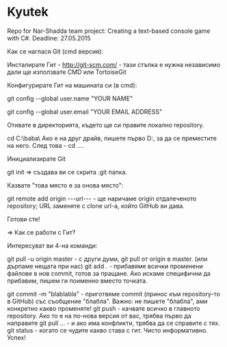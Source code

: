 # Kyutek
Repo for Nar-Shadda team project: Creating a text-based console game with C#. Deadline: 27.05.2015

Как се наглася Git (cmd версия):

Инсталирате Гит - http://git-scm.com/ - тази стъпка е нужна независимо дали ще използвате CMD или TortoiseGit

Конфигурирате Гит на машината си (в cmd):

git config --global user.name "YOUR NAME"

git config --global user.email "YOUR EMAIL ADDRESS"

Отивате в директорията, където ще си правите локално repository.

cd C:\baba\ Ако е на друг драйв, пишете първо D:, за да се преместите на него. След това - cd ....

Инициализирате Git

git init => създава ви се скрита .git папка.

Казвате "това място е за онова място":

git remote add origin ---url--- - ще наричаме origin отдалеченото repository; URL заменяте с clone url-a, който GitHub ви дава.

Готови сте!

=> Как се работи с Гит?

Интересуват ви 4-на команди:

git pull -u origin master - с други думи, git pull от origin в master. (или дърпаме нещата при нас) git add . - прибавяме всички променени файлове в нов commit, готов за пращане. Ако искаме специфични да прибавим, пишем ги поименно вместо точката.

git commit -m "blablabla" - приготвяме commit (принос към repository-то в GitHub) със съобщение "блабла". Важно: не пишете "блабла", ами конкретно какво променяте! git push - качвате всичко в главното repository. Ако то е на по-нова версия от вас, трябва първо да направите git pull ... - и ако има конфликти, трябва да се справите с тях. git status - когато се чудите какво става с гит. Чисто информативно. Успех!
